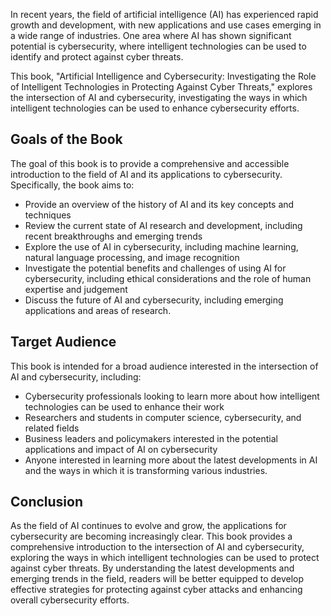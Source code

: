 
In recent years, the field of artificial intelligence (AI) has experienced rapid growth and development, with new applications and use cases emerging in a wide range of industries. One area where AI has shown significant potential is cybersecurity, where intelligent technologies can be used to identify and protect against cyber threats.

This book, "Artificial Intelligence and Cybersecurity: Investigating the Role of Intelligent Technologies in Protecting Against Cyber Threats," explores the intersection of AI and cybersecurity, investigating the ways in which intelligent technologies can be used to enhance cybersecurity efforts.

Goals of the Book
-----------------

The goal of this book is to provide a comprehensive and accessible introduction to the field of AI and its applications to cybersecurity. Specifically, the book aims to:

* Provide an overview of the history of AI and its key concepts and techniques
* Review the current state of AI research and development, including recent breakthroughs and emerging trends
* Explore the use of AI in cybersecurity, including machine learning, natural language processing, and image recognition
* Investigate the potential benefits and challenges of using AI for cybersecurity, including ethical considerations and the role of human expertise and judgement
* Discuss the future of AI and cybersecurity, including emerging applications and areas of research.

Target Audience
---------------

This book is intended for a broad audience interested in the intersection of AI and cybersecurity, including:

* Cybersecurity professionals looking to learn more about how intelligent technologies can be used to enhance their work
* Researchers and students in computer science, cybersecurity, and related fields
* Business leaders and policymakers interested in the potential applications and impact of AI on cybersecurity
* Anyone interested in learning more about the latest developments in AI and the ways in which it is transforming various industries.

Conclusion
----------

As the field of AI continues to evolve and grow, the applications for cybersecurity are becoming increasingly clear. This book provides a comprehensive introduction to the intersection of AI and cybersecurity, exploring the ways in which intelligent technologies can be used to protect against cyber threats. By understanding the latest developments and emerging trends in the field, readers will be better equipped to develop effective strategies for protecting against cyber attacks and enhancing overall cybersecurity efforts.
